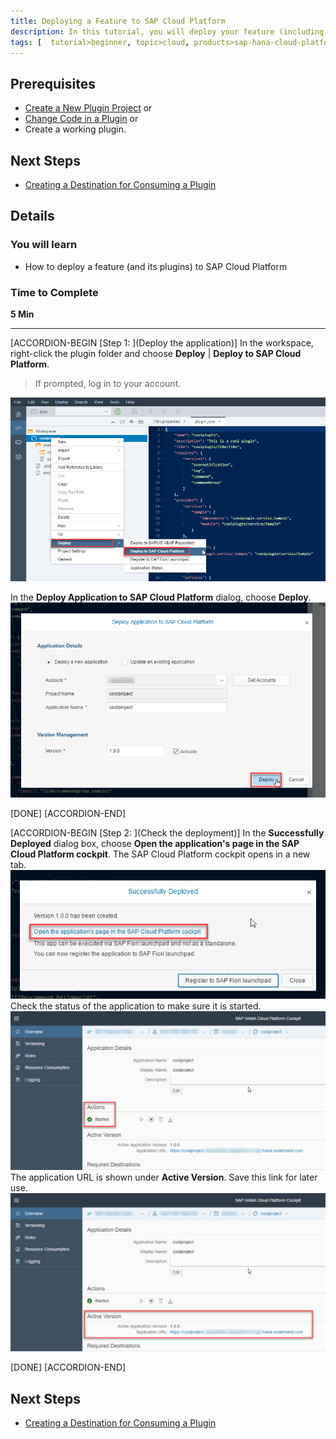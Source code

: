 ```yaml
---
title: Deploying a Feature to SAP Cloud Platform
description: In this tutorial, you will deploy your feature (including all the plugins inside) to SAP Cloud Platform. This enables other developers to load and use your plugin.
tags: [  tutorial>beginner, topic>cloud, products>sap-hana-cloud-platform, products>sap-web-ide, products>sap-web-ide-plug-ins ]
---
```


## Prerequisites  
 - [Create a New Plugin Project](http://www.sap.com/developer/tutorials/webide-sdk-helloworld1.html)
 or
 - [Change Code in a Plugin](http://www.sap.com/developer/tutorials/webide-sdk-helloworld2.html)
 or
 - Create a working plugin.


## Next Steps
 - [Creating a Destination for Consuming a Plugin](http://www.sap.com/developer/tutorials/webide-sdk-helloworld4.html)

## Details
### You will learn  
  - How to deploy a feature (and its plugins) to SAP Cloud Platform

### Time to Complete
**5 Min**

---

[ACCORDION-BEGIN [Step 1: ](Deploy the application)]
In the workspace, right-click the plugin folder and choose **Deploy** | **Deploy to SAP Cloud Platform**.
> If prompted, log in to your account.

![Start deploy process](Step1-Deploy.png)

In the **Deploy Application to SAP Cloud Platform** dialog, choose **Deploy**.
![Choose Deploy](Step1-DeployButton.png)

[DONE]
[ACCORDION-END]

[ACCORDION-BEGIN [Step 2: ](Check the deployment)]
In the **Successfully Deployed** dialog box, choose **Open the application's page in the SAP Cloud Platform cockpit**. The SAP Cloud Platform cockpit opens in a new tab.
![Open application in cockpit](Step2-OpenApplication.png)
Check the status of the application to make sure it is started.
![Open application in cockpit](Step2-Started.png)
The application URL is shown under **Active Version**. Save this link for later use.
![Open application in cockpit](Step2-URL.png)

[DONE]
[ACCORDION-END]


## Next Steps
- [Creating a Destination for Consuming a Plugin](http://www.sap.com/developer/tutorials/webide-sdk-helloworld4.html)
